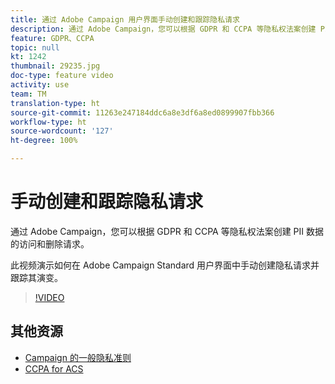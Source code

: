 ```yaml
---
title: 通过 Adobe Campaign 用户界面手动创建和跟踪隐私请求
description: 通过 Adobe Campaign，您可以根据 GDPR 和 CCPA 等隐私权法案创建 PII 数据的访问和删除请求。此视频演示如何在 Adobe Campaign Standard 用户界面中手动创建隐私请求并跟踪其演变。
feature: GDPR、CCPA
topic: null
kt: 1242
thumbnail: 29235.jpg
doc-type: feature video
activity: use
team: TM
translation-type: ht
source-git-commit: 11263e247184ddc6a8e3df6a8ed0899907fbb366
workflow-type: ht
source-wordcount: '127'
ht-degree: 100%

---
```



# 手动创建和跟踪隐私请求

通过 Adobe Campaign，您可以根据 GDPR 和 CCPA 等隐私权法案创建 PII 数据的访问和删除请求。

此视频演示如何在 Adobe Campaign Standard 用户界面中手动创建隐私请求并跟踪其演变。

>[!VIDEO](https://video.tv.adobe.com/v/29235?quality=12)

## 其他资源

* [Campaign 的一般隐私准则](https://helpx.adobe.com/cn/campaign/kb/campaign-privacy-overview.html)
* [CCPA for ACS](https://helpx.adobe.com/cn/campaign/kb/acs-privacy.html#ccpa)
